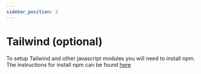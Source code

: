 ```yaml
---
sidebar_position: 3
---
```


# Tailwind (optional)

To setup Tailwind and other javascript modules you will need to install npm. The instructions for install npm can be found [here](https://docs.npmjs.com/)
